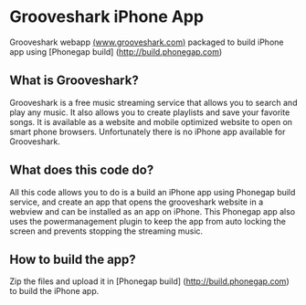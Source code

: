Grooveshark iPhone App
======================

Grooveshark webapp [(www.grooveshark.com)](http://www.grooveshark.com) packaged to build iPhone app using [Phonegap build] (http://build.phonegap.com)

What is Grooveshark?
-

Grooveshark is a free music streaming service that allows you to search and play any music. It also allows you to create playlists and save your favorite songs. It is available as a website and mobile optimized website to open on smart phone browsers. Unfortunately there is no iPhone app available for Grooveshark.

What does this code do?
-

All this code allows you to do is a build an iPhone app using Phonegap build service, and create an app that opens the grooveshark website in a webview and can be installed as an app on iPhone. This Phonegap app also uses the powermanagement plugin to keep the app from auto locking the screen and prevents stopping the streaming music. 

How to build the app?
-

Zip the files and upload it in [Phonegap build] (http://build.phonegap.com) to build the iPhone app.


